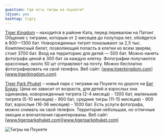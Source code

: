 ```yaml
---
question: Где есть тигры на пхукете?  
ldjson: yes
hashtag: tigry
---
```



  [Tiger Kingdom](https://goo.gl/maps/xtmfuT2qSdP6z7QW9) – находится в районе Ката, перед перевалом на Патонг. Общение с тиграми, которым от 2 месяцев до полутора лет, обойдется в 900—1300 бат. Новорожденных тигрят показывают за 2,5 тыс. Комплексный билет, позволяющий попасть в клетки ко всем зверям, стоит 3700 бат. Вход на территорию для детей — 500 бат. Можно нанять фотографа ценой в 300 бат за каждую клетку. Фотографии получаются красочные, около 50 шт отправляют на почту. Можно бесплатно фотографировать на свой телефон. Веб сайт: [www.tigerkingdom.com](www.tigerkingdom.com)


  [Tiger Park Phuket](https://g.page/tigerparkphuket?share) – новый парк с тиграми на Пхукете по дороге на [Биг Будду](https://g.page/BigBuddhaPhuket?share). Цена не зависит от возраста, для детей и взрослых она одинакова, новорожденные тигрята (2-4 месяца) - 1300 бат, маленькие тигрята (5-10 месяцев) - 900 бат, средние тигры (11-15 месяцев) - 900 бат, взрослые (16-36 месяцев) - 1000 бат. Есть услуги фотографа, можно снимать на свой телефон. Территория небольшая, но отличные эмоции и впечатления гарантированы. Веб сайт: [www.tigerparkphuket.com](www.tigerparkphuket.com)

![Тигры на Пхукете](https://phuketfaq.ru/assets/images/tigra.jpeg)
